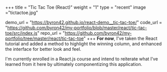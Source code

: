 +++
title = "Tic Tac Toe (React)"
weight = "1"
type = "recent"
image ="tictactoe.jpg"

demo_url = "https://byron42.github.io/react-demo__tic-tac-toe/"
code_url = "https://github.com/byron42/my-portfolio/blob/master/react/tic-tac-toe/src/index.js"
repo_url = "https://github.com/byron42/my-portfolio/tree/master/react/tic-tac-toe"
+++
**For now**, I've taken the React tutorial and added a method to highlight the winning column, and enhanced the interface for better look and feel.

I'm currently enrolled in a React.js course and intend to reiterate what I've learned from it here by ultimately componentizing this application.